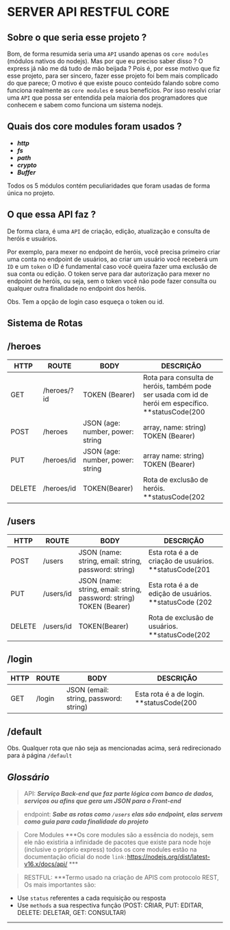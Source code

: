 # SERVER API RESTFUL CORE

## Sobre o que seria esse projeto ? 

Bom, de forma resumida seria uma `API` usando apenas os `core modules` (módulos nativos do nodejs). Mas por que eu preciso saber disso ? O express já não me dá tudo de mão beijada ? Pois é, por esse motivo que fiz esse projeto, para ser sincero, fazer esse projeto foi bem mais complicado do que parece; O motivo é que existe pouco conteúdo falando sobre como funciona realmente as `core modules` e seus benefícios. Por isso resolvi criar uma `API` que possa ser entendida pela maioria dos programadores que conhecem e sabem como funciona um sistema nodejs.

## Quais dos core modules foram usados ? 

* ***http***
* ***fs***
* ***path***
* ***crypto***
* ***Buffer***

Todos os 5 módulos contém peculiaridades que foram usadas de forma única no projeto.

## O que essa API faz ?

De forma clara, é uma `API` de criação, edição, atualização e consulta de heróis e usuários.

Por exemplo, para mexer no endpoint de heróis, você precisa primeiro criar uma conta no endpoint de usuários, ao criar um usuário você receberá um `ID` e um `token` o ID é fundamental caso você queira fazer uma exclusão de sua conta ou edição. O token serve para dar autorização para mexer no endpoint de heróis, ou seja, sem o token você não pode fazer consulta ou qualquer outra finalidade no endpoint dos heróis.

Obs. Tem a opção de login caso esqueça o token ou id.   

## Sistema de Rotas

## /heroes

| HTTP 	 | ROUTE       | BODY | DESCRIÇÃO |
| ---  	 | ------ 		 | ------ |  ------ |
| GET  	 | /heroes/?id | TOKEN (Bearer) | Rota para consulta de heróis, também pode ser usada com id de herói em específico. **statusCode(200 | 401)**
| POST 	 | /heroes 		 | JSON (age: number, power: string|array, name: string) TOKEN (Bearer) | Esta rota é a de criação de heróis. **statusCode(201 | 400 | 401 | 409)** 
| PUT 	 | /heroes/id  | JSON (age: number, power: string|array name: string) TOKEN (Bearer)| Esta rota é a de edição de heróis. **statusCode (202 | 401 | 409)**
| DELETE | /heroes/id  | TOKEN(Bearer) | Rota de exclusão de heróis. **statusCode(202 | 401 | 409)**

## /users

| HTTP 	 | ROUTE       | BODY | DESCRIÇÃO |
| ---  	 | ------ 		 | ------ |  ------ |
| POST 	 | /users 		 | JSON (name: string, email: string, password: string) | Esta rota é a de criação de usuários. **statusCode(201 | 400 | 409)** 
| PUT 	 | /users/id  | JSON (name: string, email: string, password: string) TOKEN (Bearer)| Esta rota é a de edição de usuários. **statusCode (202 | 401 | 409)**
| DELETE | /users/id  | TOKEN(Bearer) | Rota de exclusão de usuários. **statusCode(202 | 401 | 409)**

## /login 

| HTTP 	 | ROUTE       | BODY | DESCRIÇÃO |
| ---  	 | ------ 		 | ------ |  ------ |
| GET 	 | /login 		 | JSON (email: string, password: string) | Esta rota é a de login. **statusCode(200 | 400 | 409)** 

## /default 

Obs. Qualquer rota que não seja as mencionadas acima, será redirecionado para á página `/default`


## ***Glossário***

> API: ***Serviço Back-end que faz parte lógica com banco de dados, serviços ou afins que gera um JSON para o Front-end***

> endpoint: ***Sabe as rotas como `/users` elas são endpoint, elas servem como guia para cada finalidade do projeto***

> Core Modules ***Os core modules são a essência do nodejs, sem ele não existiria a infinidade de pacotes que existe para node hoje (inclusive o próprio express) todos os core modules estão na documentação oficial do node `link:`https://nodejs.org/dist/latest-v16.x/docs/api/ ***

>RESTFUL: ***Termo usado na criação de APIS com protocolo REST, Os mais importantes são: 
* Use `status` referentes a cada requisição ou resposta 
* Use `methods` a sua respectiva função (POST: CRIAR, PUT: EDITAR, DELETE: DELETAR, GET: CONSULTAR)
***

